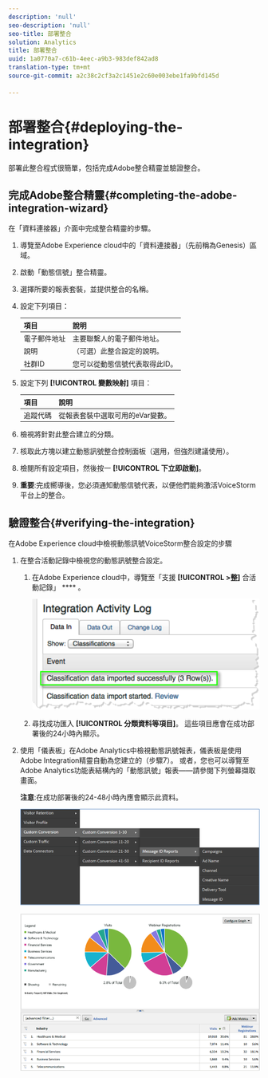 ```yaml
---
description: 'null'
seo-description: 'null'
seo-title: 部署整合
solution: Analytics
title: 部署整合
uuid: 1a0770a7-c61b-4eec-a9b3-983def842ad8
translation-type: tm+mt
source-git-commit: a2c38c2cf3a2c1451e2c60e003ebe1fa9bfd145d

---
```



# 部署整合{#deploying-the-integration}

部署此整合程式很簡單，包括完成Adobe整合精靈並驗證整合。

## 完成Adobe整合精靈{#completing-the-adobe-integration-wizard}

在「資料連接器」介面中完成整合精靈的步驟。

1. 導覽至Adobe Experience cloud中的「資料連接器」（先前稱為Genesis）區域。
1. 啟動「動態信號」整合精靈。
1. 選擇所要的報表套裝，並提供整合的名稱。
1. 設定下列項目：

   | 項目 | 說明 |
   |---|---|
   | 電子郵件地址 | 主要聯繫人的電子郵件地址。 |
   | 說明 | （可選）此整合設定的說明。 |
   | 社群ID | 您可以從動態信號代表取得此ID。 |

1. 設定下列 **[!UICONTROL 變數映射]** 項目：

   | 項目 | 說明 |
   |---|---|
   | 追蹤代碼 | 從報表套裝中選取可用的eVar變數。 |

1. 檢視將針對此整合建立的分類。
1. 核取此方塊以建立動態訊號整合控制面板（選用，但強烈建議使用）。
1. 檢閱所有設定項目，然後按一 **[!UICONTROL 下立即啟動]**。
1. **重要**:完成嚮導後，您必須通知動態信號代表，以便他們能夠激活VoiceStorm平台上的整合。

## 驗證整合{#verifying-the-integration}

在Adobe Experience cloud中檢視動態訊號VoiceStorm整合設定的步驟

1. 在整合活動記錄中檢視您的動態訊號整合設定。
   1. 在Adobe Experience cloud中，導覽至「支援 **[!UICONTROL &gt;整]** 合活動記錄」 **** 。

      ![](assets/integration_activity_log.png)

   1. 尋找成功匯入 **[!UICONTROL 分類資料等項目]**。 這些項目應會在成功部署後的24小時內顯示。
1. 使用「儀表板」在Adobe Analytics中檢視動態訊號報表，儀表板是使用Adobe Integration精靈自動為您建立的（步驟7）。 或者，您也可以導覽至Adobe Analytics功能表結構內的「動態訊號」報表——請參閱下列螢幕擷取畫面。

   **注意**:在成功部署後的24-48小時內應會顯示此資料。

   ![](assets/reporting.png)

   ![](assets/reporting2.png)
